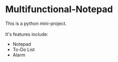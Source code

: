 # Multifunctional-Notepad
This is a python mini-project. <br><br>
It's features include: <br>
- Notepad <br>
- To-Do List
- Alarm
